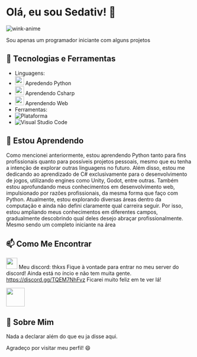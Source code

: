 # Olá, eu sou Sedativ! 👋

![wink-anime](https://github.com/Sedativ001/Sedativ001/assets/115892186/fe39bc2b-a999-41ec-8bc8-ed2a020a1c1e)


Sou apenas um programador iniciante com alguns projetos 

## 🔧 Tecnologias e Ferramentas

- Linguagens:
- <img src="https://media.tenor.com/-169fSymeTgAAAAi/anime-girl.gif" width="24"> Apredendo Python
- <img src="https://media.tenor.com/-169fSymeTgAAAAi/anime-girl.gif" width="24"> Aprendendo Csharp
- <img src="https://media.tenor.com/-169fSymeTgAAAAi/anime-girl.gif" width="24"> Aprendendo Web
- Ferramentas:
- ![Plataforma](https://img.shields.io/badge/Plataforma-Windows-0078D6?style=flat&logo=windows&logoColor=white)
- ![Visual Studio Code](https://img.shields.io/badge/IDE-Visual%20Studio%20Code-007ACC?style=flat&logo=visual-studio-code&logoColor=white)

## 🌱 Estou Aprendendo

Como mencionei anteriormente, estou aprendendo Python tanto para fins profissionais quanto para possíveis projetos pessoais, mesmo que eu tenha a intenção de explorar outras linguagens no futuro. Além disso, estou me dedicando ao aprendizado de C# exclusivamente para o desenvolvimento de jogos, utilizando engines como Unity, Godot, entre outras. Também estou aprofundando meus conhecimentos em desenvolvimento web, impulsionado por razões profissionais, da mesma forma que faço com Python.
Atualmente, estou explorando diversas áreas dentro da computação e ainda não defini claramente qual carreira seguir. Por isso, estou ampliando meus conhecimentos em diferentes campos, gradualmente descobrindo qual deles desejo abraçar profissionalmente. Mesmo sendo um completo iniciante na área

## 📫 Como Me Encontrar

<img src="https://media1.tenor.com/m/CAaRcm53x_oAAAAC/discord-discord-logo.gif" width="30"> Meu discord: thkxs
Fique à vontade para entrar no meu server do discord! Ainda está no íncio e não tem muita gente.
https://discord.gg/TQEM7NhFvz
Ficarei muito feliz em te ver lá!

<img src="https://media.tenor.com/UeO1seDskN8AAAAi/yaay-anime-girl-happy.gif" width="50">

## 💬 Sobre Mim
Nada a declarar além do que eu ja disse aqui.

Agradeço por visitar meu perfil! 😄
